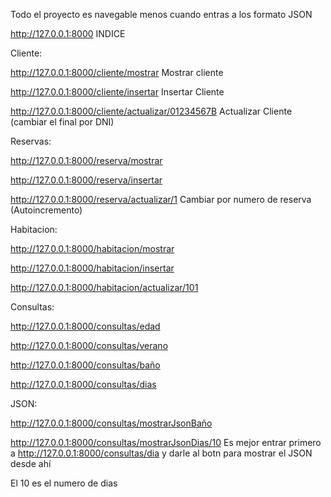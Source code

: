 Todo el proyecto es navegable menos cuando entras a los formato JSON


http://127.0.0.1:8000                                      INDICE

Cliente:

http://127.0.0.1:8000/cliente/mostrar                      Mostrar cliente

http://127.0.0.1:8000/cliente/insertar                     Insertar Cliente

http://127.0.0.1:8000/cliente/actualizar/01234567B         Actualizar Cliente (cambiar el final por DNI)

Reservas:

http://127.0.0.1:8000/reserva/mostrar

http://127.0.0.1:8000/reserva/insertar

http://127.0.0.1:8000/reserva/actualizar/1                 Cambiar por numero de reserva (Autoincremento)

Habitacion:

http://127.0.0.1:8000/habitacion/mostrar

http://127.0.0.1:8000/habitacion/insertar

http://127.0.0.1:8000/habitacion/actualizar/101


Consultas:

http://127.0.0.1:8000/consultas/edad

http://127.0.0.1:8000/consultas/verano

http://127.0.0.1:8000/consultas/baño

http://127.0.0.1:8000/consultas/dias


JSON:

http://127.0.0.1:8000/consultas/mostrarJsonBaño

http://127.0.0.1:8000/consultas/mostrarJsonDias/10     Es mejor entrar primero a http://127.0.0.1:8000/consultas/dia y darle al botn para mostrar el JSON desde ahí

El 10 es el numero de dias
